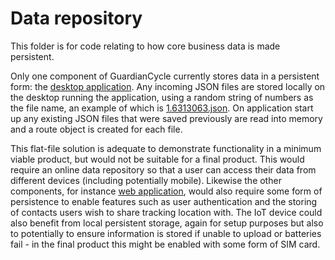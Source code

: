 # Data repository

This folder is for code relating to how core business data is made persistent.  

Only one component of GuardianCycle currently stores data in a persistent form: the [desktop application](https://github.com/HumphreyCurtis/GuardianCycle/tree/master/desktop-application).  Any incoming JSON files are stored locally on the desktop running the application, using a random string of numbers as the file name, an example of which is [1.6313063.json](1.6313063.json).  On application start up any existing JSON files that were saved previously are read into memory and a route object is created for each file.

This flat-file solution is adequate to demonstrate functionality in a minimum viable product, but would not be suitable for a final product.  This would require an online data repository so that a user can access their data from different devices (including potentially mobile).  Likewise the other components, for instance [web application](https://github.com/HumphreyCurtis/GuardianCycle/tree/master/web-application), would also require some form of persistence to enable features such as user authentication and the storing of contacts users wish to share tracking location with.  The IoT device could also benefit from local persistent storage, again for setup purposes but also to potentially to ensure information is stored if unable to upload or batteries fail - in the final product this might be enabled with some form of SIM card. 

